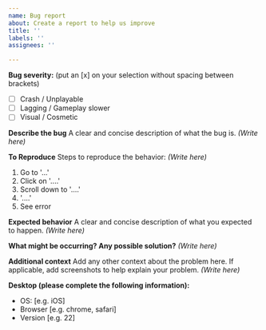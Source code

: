 ```yaml
---
name: Bug report
about: Create a report to help us improve
title: ''
labels: ''
assignees: ''

---
```


**Bug severity:** (put an [x] on your selection without spacing between brackets)
- [ ] Crash / Unplayable
- [ ] Lagging / Gameplay slower
- [ ] Visual / Cosmetic

**Describe the bug**
A clear and concise description of what the bug is. _(Write here)_

**To Reproduce**
Steps to reproduce the behavior: _(Write here)_
1. Go to '...'
2. Click on '....'
3. Scroll down to '....'
4. '....'
5. See error

**Expected behavior**
A clear and concise description of what you expected to happen. _(Write here)_

**What might be occurring? Any possible solution?**
_(Write here)_

**Additional context**
Add any other context about the problem here. If applicable, add screenshots to help explain your problem. _(Write here)_

**Desktop (please complete the following information):**
 - OS: [e.g. iOS]
 - Browser [e.g. chrome, safari]
 - Version [e.g. 22]
